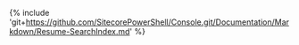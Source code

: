 {% include 'git+https://github.com/SitecorePowerShell/Console.git/Documentation/Markdown/Resume-SearchIndex.md' %}
